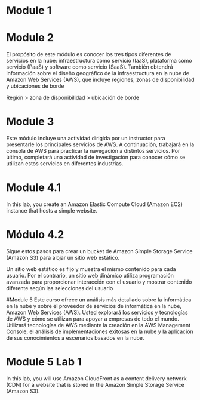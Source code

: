# Module 1
# Module 2
El propósito de este módulo es conocer los tres tipos diferentes de servicios en la nube: infraestructura como servicio (IaaS), plataforma como servicio (PaaS) y software como servicio (SaaS). También obtendrá información sobre el diseño geográfico de la infraestructura en la nube de Amazon Web Services (AWS), que incluye regiones, zonas de disponibilidad y ubicaciones de borde

Región > zona de disponibilidad > ubicación de borde

# Module 3
Este módulo incluye una actividad dirigida por un instructor para presentarle los principales servicios de AWS. A continuación, trabajará en la consola de AWS para practicar la navegación a distintos servicios. Por último, completará una actividad de investigación para conocer cómo se utilizan estos servicios en diferentes industrias.

# Module 4.1
In this lab, you create an Amazon Elastic Compute Cloud (Amazon EC2) instance that hosts a simple website.

 # Módulo 4.2
 
 Sigue estos pasos para crear un bucket de Amazon Simple Storage Service (Amazon S3) para alojar un sitio web estático.

Un sitio web estático es fijo y muestra el mismo contenido para cada usuario. Por el contrario, un sitio web dinámico utiliza programación avanzada para proporcionar interacción con el usuario y mostrar contenido diferente según las selecciones del usuario

#Module 5
Este curso ofrece un análisis más detallado sobre la informática en la nube y sobre el proveedor de servicios de informática en la nube, Amazon Web Services (AWS). Usted explorará los servicios y tecnologías de AWS y cómo se utilizan para apoyar a empresas de todo el mundo. Utilizará tecnologías de AWS mediante la creación en la AWS Management Console, el análisis de implementaciones exitosas en la nube y la aplicación de sus conocimientos a escenarios basados en la nube.
# Module 5 Lab 1
In this lab, you will use Amazon CloudFront as a content delivery network (CDN) for a website that is stored in the Amazon Simple Storage Service (Amazon S3).
